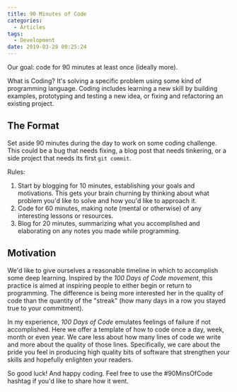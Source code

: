 ```yaml
---
title: 90 Minutes of Code
categories:
  - Articles
tags:
  - Development
date: 2019-03-28 00:25:24
---
```


Our goal: code for 90 minutes at least once (ideally more). 

What is Coding? It's solving a specific problem using some kind of programming language. Coding includes learning a new skill by building examples, prototyping and testing a new idea, or fixing and refactoring an existing project. 

## The Format

Set aside 90 minutes during the day to work on some coding challenge. This could be a bug that needs fixing, a blog post that needs tinkering, or a side project that needs its first `git commit`.

Rules:
1. Start by blogging for 10 minutes, establishing your goals and motivations. This gets your brain churning by thinking about what problem you'd like to solve and how you'd like to approach it.
2. Code for 60 minutes, making note (mental or otherwise) of any interesting lessons or resources. 
3. Blog for 20 minutes, summarizing what you accomplished and elaborating on any notes you made while programming. 

## Motivation

We'd like to give ourselves a reasonable timeline in which to accomplish some deep learning. Inspired by the *100 Days of Code movement*, this practice is aimed at inspiring people to either begin or return to programming. The difference is being more interested her in the quality of code than the quantity of the "streak" (how many days in a row you stayed true to your commitment). 

In my experience, *100 Days of Code* emulates feelings of failure if not accomplished. Here we offer a template of how to code once a day, week, month or even year. We care less about how many lines of code we write and more about the quality of those lines. Specifically, we care about the pride you feel in producing high quality bits of software that strengthen your skills and hopefully enlighten your readers. 

So good luck! And happy coding. Feel free to use the #90MinsOfCode hashtag if you'd like to share how it went.
